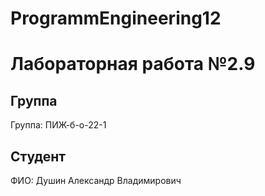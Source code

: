 # ProgrammEngineering12

# Лабораторная работа №2.9
## Группа
Группа: ПИЖ-б-о-22-1

## Студент
ФИО: Душин Александр Владимирович
